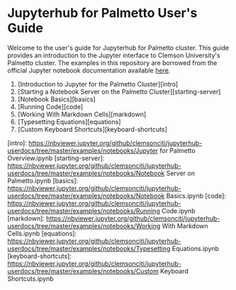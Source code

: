 # Jupyterhub for Palmetto User's Guide

Welcome to the user's guide for
Jupyterhub for Palmetto cluster.
This guide provides an introduction to the Jupyter interface
to Clemson University's Palmetto cluster.
The examples in this repository are borrowed from
the official Jupyter notebook documentation
available [here](https://github.com/jupyter/notebook).

1. [Introduction to Jupyter for the Palmetto Cluster][intro]
1. [Starting a Notebook Server on the Palmetto Cluster][starting-server]
1. [Notebook Basics][basics]
1. [Running Code][code]
1. [Working With Markdown Cells][markdown]
1. [Typesetting Equations][equations]
1. [Custom Keyboard Shortcuts][keyboard-shortcuts]

[intro]: https://nbviewer.jupyter.org/github/clemsonciti/jupyterhub-userdocs/tree/master/examples/notebooks/Jupyter for Palmetto Overview.ipynb
[starting-server]: https://nbviewer.jupyter.org/github/clemsonciti/jupyterhub-userdocs/tree/master/examples/notebooks/Notebook Server on Palmetto.ipynb
[basics]: https://nbviewer.jupyter.org/github/clemsonciti/jupyterhub-userdocs/tree/master/examples/notebooks/Notebook Basics.ipynb
[code]: https://nbviewer.jupyter.org/github/clemsonciti/jupyterhub-userdocs/tree/master/examples/notebooks/Running Code.ipynb
[markdown]: https://nbviewer.jupyter.org/github/clemsonciti/jupyterhub-userdocs/tree/master/examples/notebooks/Working With Markdown Cells.ipynb
[equations]: https://nbviewer.jupyter.org/github/clemsonciti/jupyterhub-userdocs/tree/master/examples/notebooks/Typesetting Equations.ipynb
[keyboard-shortcuts]: https://nbviewer.jupyter.org/github/clemsonciti/jupyterhub-userdocs/tree/master/examples/notebooks/Custom Keyboard Shortcuts.ipynb
